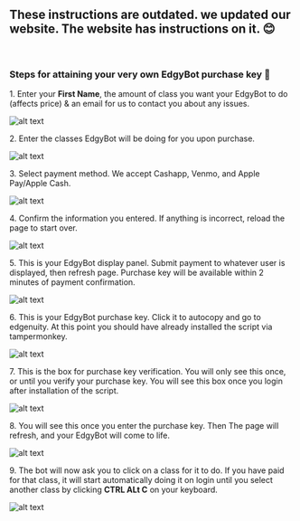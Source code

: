 <h2>These instructions are outdated. we updated our website. The website has instructions on it. 😊</h2><br/>

<h3>Steps for attaining your very own EdgyBot purchase key 🔑</h3>

<p>1. Enter your <b>First Name</b>, the amount of class you want your EdgyBot to do (affects price) & an email for us to contact you about any issues.</p>

![alt text](https://github.com/GSRHackZ/EdgyBot/blob/main/images/1st%20step.PNG)

<p>2. Enter the classes EdgyBot will be doing for you upon purchase.</p>

![alt text](https://github.com/GSRHackZ/EdgyBot/blob/main/images/2nd%20step.PNG)

<p>3. Select payment method. We accept Cashapp, Venmo, and Apple Pay/Apple Cash.</p>

![alt text](https://github.com/GSRHackZ/EdgyBot/blob/main/images/3rd%20step.PNG)

<p>4. Confirm the information you entered. If anything is incorrect, reload the page to start over. </p>

![alt text](https://github.com/GSRHackZ/EdgyBot/blob/main/images/4th%20step.PNG)

<p>5. This is your EdgyBot display panel. Submit payment to whatever user is displayed, then refresh page. Purchase key will be available within 2 minutes of payment confirmation.</p>

![alt text](https://github.com/GSRHackZ/EdgyBot/blob/main/images/5th%20step.PNG)

<p>6. This is your EdgyBot purchase key. Click it to autocopy and go to edgenuity. At this point you should have already installed the script via tampermonkey.</p>

![alt text](https://github.com/GSRHackZ/EdgyBot/blob/main/images/6th%20step.PNG)

<p>7. This is the box for purchase key verification. You will only see this once, or until you verify your purchase key. You will see this box once you login after installation of the script.</p>

![alt text](https://github.com/GSRHackZ/EdgyBot/blob/main/images/7th%20step.PNG)

<p>8. You will see this once you enter the purchase key. Then The page will refresh, and your EdgyBot will come to life.</p>

![alt text](https://github.com/GSRHackZ/EdgyBot/blob/main/images/8th%20step.PNG)

<p>9. The bot will now ask you to click on a class for it to do. If you have paid for that class, it will start automatically doing it on login until you select another class by clicking <b>CTRL ALt C</b> on your keyboard.</p>

![alt text](https://github.com/GSRHackZ/EdgyBot/blob/main/images/9th%20step.PNG)
